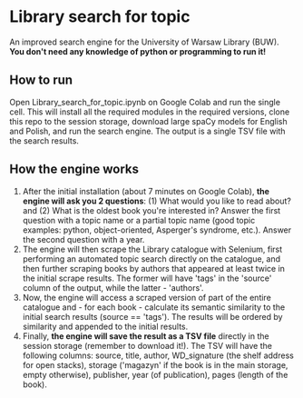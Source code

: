 # Library search for topic

An improved search engine for the University of Warsaw Library (BUW). <b>You don't need any knowledge of python or programming to run it!</b>

<h2>How to run</h2>
Open Library_search_for_topic.ipynb on Google Colab and run the single cell. This will install all the required modules in the required versions, clone this repo to the session storage, download large spaCy models for English and Polish, and run the search engine. The output is a single TSV file with the search results.

<h2>How the engine works</h2>
<ol>
<li>After the initial installation (about 7 minutes on Google Colab), <b>the engine will ask you 2 questions</b>: (1) What would you like to read about? and (2) What is the oldest book you're interested in? Answer the first question with a topic name or a partial topic name (good topic examples: python, object-oriented, Asperger's syndrome, etc.). Answer the second question with a year.</li>
<li>The engine will then scrape the Library catalogue with Selenium, first performing an automated topic search directly on the catalogue, and then further scraping books by authors that appeared at least twice in the initial scrape results. The former will have 'tags' in the 'source' column of the output, while the latter - 'authors'.</li>
<li>Now, the engine will access a scraped version of part of the entire catalogue and - for each book - calculate its semantic similarity to the initial search results (source == 'tags'). The results will be ordered by similarity and appended to the initial results.</li>
<li>Finally, <b>the engine will save the result as a TSV file</b> directly in the session storage (remember to download it!). The TSV will have the following columns: source, title, author, WD_signature (the shelf address for open stacks), storage ('magazyn' if the book is in the main storage, empty otherwise), publisher, year (of publication), pages (length of the book).</li>
  </ol>

